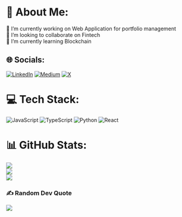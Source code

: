 # 💫 About Me:
🔭 I’m currently working on Web Application for portfolio management<br>👯 I’m looking to collaborate on Fintech<br>🌱 I’m currently learning Blockchain


## 🌐 Socials:
[![LinkedIn](https://img.shields.io/badge/LinkedIn-%230077B5.svg?logo=linkedin&logoColor=white)](https://linkedin.com/in/rayan-lazghab) [![Medium](https://img.shields.io/badge/Medium-12100E?logo=medium&logoColor=white)](https://medium.com/@@rayanlazghab) [![X](https://img.shields.io/badge/X-black.svg?logo=X&logoColor=white)](https://x.com/rayan_lazghab) 

# 💻 Tech Stack:
![JavaScript](https://img.shields.io/badge/javascript-%23323330.svg?style=for-the-badge&logo=javascript&logoColor=%23F7DF1E) ![TypeScript](https://img.shields.io/badge/typescript-%23007ACC.svg?style=for-the-badge&logo=typescript&logoColor=white) ![Python](https://img.shields.io/badge/python-3670A0?style=for-the-badge&logo=python&logoColor=ffdd54) ![React](https://img.shields.io/badge/react-%2320232a.svg?style=for-the-badge&logo=react&logoColor=%2361DAFB)
# 📊 GitHub Stats:
![](https://github-readme-stats.vercel.app/api?username=rayenCtrl&theme=dark&hide_border=false&include_all_commits=false&count_private=true)<br/>
![](https://github-readme-streak-stats.herokuapp.com/?user=rayenCtrl&theme=dark&hide_border=false)<br/>
![](https://github-readme-stats.vercel.app/api/top-langs/?username=rayenCtrl&theme=dark&hide_border=false&include_all_commits=false&count_private=true&layout=compact)

### ✍️ Random Dev Quote
![](https://quotes-github-readme.vercel.app/api?type=horizontal&theme=radical)

<!-- Proudly created with GPRM ( https://gprm.itsvg.in ) -->
